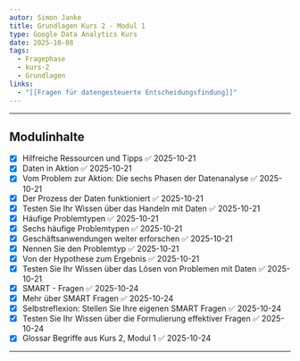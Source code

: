 ```yaml
---
autor: Simon Janke
title: Grundlagen Kurs 2 - Modul 1
type: Google Data Analytics Kurs
date: 2025-10-08
tags:
  - Fragephase
  - kurs-2
  - Grundlagen
links:
  - "[[Fragen für datengesteuerte Entscheidungsfindung]]"
---
```

---

## Modulinhalte

- [x] Hilfreiche Ressourcen und Tipps ✅ 2025-10-21
- [x] Daten in Aktion ✅ 2025-10-21
- [x] Vom Problem zur Aktion: Die sechs Phasen der Datenanalyse ✅ 2025-10-21
- [x] Der Prozess der Daten funktioniert ✅ 2025-10-21
- [x] Testen Sie Ihr Wissen über das Handeln mit Daten ✅ 2025-10-21
- [x] Häufige Problemtypen ✅ 2025-10-21
- [x] Sechs häufige Problemtypen ✅ 2025-10-21
- [x] Geschäftsanwendungen weiter erforschen ✅ 2025-10-21
- [x] Nennen Sie den Problemtyp ✅ 2025-10-21
- [x] Von der Hypothese zum Ergebnis ✅ 2025-10-21
- [x] Testen Sie Ihr Wissen über das Lösen von Problemen mit Daten ✅ 2025-10-21
- [x] SMART - Fragen ✅ 2025-10-24
- [x] Mehr über SMART Fragen ✅ 2025-10-24
- [x] Selbstreflexion: Stellen Sie Ihre eigenen SMART Fragen ✅ 2025-10-24
- [x] Testen Sie Ihr Wissen über die Formulierung effektiver Fragen ✅ 2025-10-24
- [x] Glossar Begriffe aus Kurs 2, Modul 1 ✅ 2025-10-24

---
